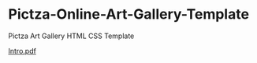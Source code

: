 # Pictza-Online-Art-Gallery-Template
Pictza Art Gallery HTML CSS Template

[Intro.pdf](https://github.com/ulidu/Pictza-Online-Art-Gallery-Template/blob/master/Intro.pdf)
